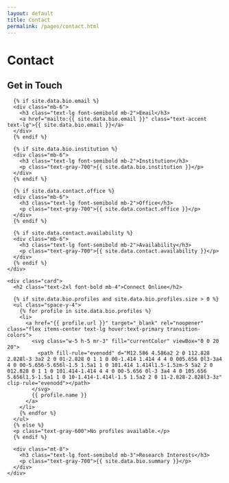 ```yaml
---
layout: default
title: Contact
permalink: /pages/contact.html
---
```


<div class="max-w-4xl mx-auto">
  <h1 class="text-4xl font-bold mb-8">Contact</h1>
  
  <div class="grid grid-cols-1 md:grid-cols-2 gap-8">
    <div class="card">
      <h2 class="text-2xl font-bold mb-4">Get in Touch</h2>
      
      {% if site.data.bio.email %}
      <div class="mb-6">
        <h3 class="text-lg font-semibold mb-2">Email</h3>
        <a href="mailto:{{ site.data.bio.email }}" class="text-accent text-lg">{{ site.data.bio.email }}</a>
      </div>
      {% endif %}
      
      {% if site.data.bio.institution %}
      <div class="mb-6">
        <h3 class="text-lg font-semibold mb-2">Institution</h3>
        <p class="text-gray-700">{{ site.data.bio.institution }}</p>
      </div>
      {% endif %}
      
      {% if site.data.contact.office %}
      <div class="mb-6">
        <h3 class="text-lg font-semibold mb-2">Office</h3>
        <p class="text-gray-700">{{ site.data.contact.office }}</p>
      </div>
      {% endif %}
      
      {% if site.data.contact.availability %}
      <div class="mb-6">
        <h3 class="text-lg font-semibold mb-2">Availability</h3>
        <p class="text-gray-700">{{ site.data.contact.availability }}</p>
      </div>
      {% endif %}
    </div>
    
    <div class="card">
      <h2 class="text-2xl font-bold mb-4">Connect Online</h2>
      
      {% if site.data.bio.profiles and site.data.bio.profiles.size > 0 %}
      <ul class="space-y-4">
        {% for profile in site.data.bio.profiles %}
        <li>
          <a href="{{ profile.url }}" target="_blank" rel="noopener" class="flex items-center text-lg hover:text-primary transition-colors">
            <svg class="w-5 h-5 mr-3" fill="currentColor" viewBox="0 0 20 20">
              <path fill-rule="evenodd" d="M12.586 4.586a2 2 0 112.828 2.828l-3 3a2 2 0 01-2.828 0 1 1 0 00-1.414 1.414 4 4 0 005.656 0l3-3a4 4 0 00-5.656-5.656l-1.5 1.5a1 1 0 101.414 1.414l1.5-1.5zm-5 5a2 2 0 012.828 0 1 1 0 101.414-1.414 4 4 0 00-5.656 0l-3 3a4 4 0 105.656 5.656l1.5-1.5a1 1 0 10-1.414-1.414l-1.5 1.5a2 2 0 11-2.828-2.828l3-3z" clip-rule="evenodd"></path>
            </svg>
            {{ profile.name }}
          </a>
        </li>
        {% endfor %}
      </ul>
      {% else %}
      <p class="text-gray-600">No profiles available.</p>
      {% endif %}
      
      <div class="mt-8">
        <h3 class="text-lg font-semibold mb-3">Research Interests</h3>
        <p class="text-gray-700">{{ site.data.bio.summary }}</p>
      </div>
    </div>
  </div>
</div>
